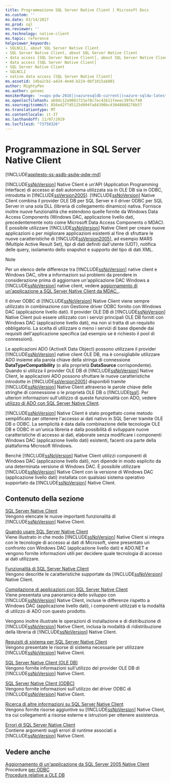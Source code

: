 ```yaml
---
title: Programmazione SQL Server Native Client | Microsoft Docs
ms.custom: ''
ms.date: 03/14/2017
ms.prod: sql
ms.reviewer: ''
ms.technology: native-client
ms.topic: reference
helpviewer_keywords:
- SQLNCLI, about SQL Server Native Client
- SQL Server Native Client, about SQL Server Native Client
- data access [SQL Server Native Client], about SQL Server Native Client
- data access [SQL Server Native Client]
- SQL Server Native Client
- SQLNCLI
- native data access [SQL Server Native Client]
ms.assetid: 14ba2cb1-a424-4e4d-b224-0bf1015ab801
author: MightyPen
ms.author: genemi
monikerRange: '>=aps-pdw-2016||=azuresqldb-current||=azure-sqldw-latest||>=sql-server-2016||=sqlallproducts-allversions||>=sql-server-linux-2017||=azuresqldb-mi-current'
ms.openlocfilehash: ab9dc12a9081721e78c7ec42611feeec39f6cf40
ms.sourcegitcommit: 856e42f7d5125d094fa84390bc43048808276b57
ms.translationtype: MT
ms.contentlocale: it-IT
ms.lasthandoff: 11/07/2019
ms.locfileid: "73758326"
---
```

# <a name="sql-server-native-client-programming"></a>Programmazione in SQL Server Native Client
[!INCLUDE[appliesto-ss-asdb-asdw-pdw-md](../../includes/appliesto-ss-asdb-asdw-pdw-md.md)]

  [!INCLUDE[ssNoVersion](../../includes/ssnoversion-md.md)] Native Client è un'API (Application Programming Interface) di accesso ai dati autonoma utilizzata sia in OLE DB sia in ODBC, introdotta in [!INCLUDE[ssVersion2005](../../includes/ssversion2005-md.md)]. [!INCLUDE[ssNoVersion](../../includes/ssnoversion-md.md)] Native Client combina il provider OLE DB per SQL Server e il driver ODBC per SQL Server in una sola DLL (libreria di collegamento dinamico) nativa. Fornisce inoltre nuove funzionalità che estendono quelle fornite da Windows Data Access Components (Windows DAC, applicazione livello dati, precedentemente noto come Microsoft Data Access Components o MDAC). È possibile utilizzare [!INCLUDE[ssNoVersion](../../includes/ssnoversion-md.md)] Native Client per creare nuove applicazioni o per migliorare applicazioni esistenti al fine di sfruttare le nuove caratteristiche di [!INCLUDE[ssVersion2005](../../includes/ssversion2005-md.md)], ad esempio MARS (Multiple Active Result Set), tipi di dati definiti dall'utente (UDT), notifica delle query, isolamento dello snapshot e supporto del tipo di dati XML.  
  
> [!NOTE]  
>  Per un elenco delle differenze tra [!INCLUDE[ssNoVersion](../../includes/ssnoversion-md.md)] native client e Windows DAC, oltre a informazioni sui problemi da prendere in considerazione prima di aggiornare un'applicazione DAC Windows a [!INCLUDE[ssNoVersion](../../includes/ssnoversion-md.md)] native client, vedere [aggiornamento di un'applicazione a SQL Server Native Client da MDAC. ](../../relational-databases/native-client/applications/updating-an-application-to-sql-server-native-client-from-mdac.md).  
  
 Il driver ODBC di [!INCLUDE[ssNoVersion](../../includes/ssnoversion-md.md)] Native Client viene sempre utilizzato in combinazione con Gestione driver ODBC fornito con Windows DAC (applicazione livello dati). Il provider OLE DB di [!INCLUDE[ssNoVersion](../../includes/ssnoversion-md.md)] Native Client può essere utilizzato con i servizi principali OLE DB forniti con Windows DAC (applicazione livello dati), ma non si tratta di un requisito obbligatorio. La scelta di utilizzare o meno i servizi di base dipende dai requisiti dell'applicazione specifica (ad esempio se è richiesto il pool di connessioni).  
  
 Le applicazioni ADO (ActiveX Data Object) possono utilizzare il provider [!INCLUDE[ssNoVersion](../../includes/ssnoversion-md.md)] native client OLE DB, ma è consigliabile utilizzare ADO insieme alla parola chiave della stringa di connessione **DataTypeCompatibility** (o alla proprietà **DataSource** corrispondente). Quando si utilizza il provider OLE DB di [!INCLUDE[ssNoVersion](../../includes/ssnoversion-md.md)] Native Client, le applicazioni ADO possono sfruttare le nuove caratteristiche introdotte in [!INCLUDE[ssVersion2005](../../includes/ssversion2005-md.md)] disponibili tramite [!INCLUDE[ssNoVersion](../../includes/ssnoversion-md.md)] Native Client attraverso le parole chiave delle stringhe di connessione o le proprietà OLE DB o [!INCLUDE[tsql](../../includes/tsql-md.md)]. Per ulteriori informazioni sull'utilizzo di queste funzionalità con ADO, vedere [utilizzo di ADO con SQL Server Native Client](../../relational-databases/native-client/applications/using-ado-with-sql-server-native-client.md).  
  
 [!INCLUDE[ssNoVersion](../../includes/ssnoversion-md.md)] Native Client è stato progettato come metodo semplificato per ottenere l'accesso ai dati nativo in SQL Server tramite OLE DB o ODBC. La semplicità è data dalla combinazione delle tecnologie OLE DB e ODBC in un'unica libreria e dalla possibilità di sviluppare nuove caratteristiche di accesso ai dati, elaborate senza modificare i componenti Windows DAC (applicazione livello dati) esistenti, facenti ora parte della piattaforma Microsoft Windows.  
  
 Benché [!INCLUDE[ssNoVersion](../../includes/ssnoversion-md.md)] Native Client utilizzi componenti di Windows DAC (applicazione livello dati), non dipende in modo esplicito da una determinata versione di Windows DAC. È possibile utilizzare [!INCLUDE[ssNoVersion](../../includes/ssnoversion-md.md)] Native Client con la versione di Windows DAC (applicazione livello dati) installata con qualsiasi sistema operativo supportato da [!INCLUDE[ssNoVersion](../../includes/ssnoversion-md.md)] Native Client.  
  
## <a name="in-this-section"></a>Contenuto della sezione  
 [SQL Server Native Client](../../relational-databases/native-client/sql-server-native-client.md)  
 Vengono elencate le nuove importanti funzionalità di [!INCLUDE[ssNoVersion](../../includes/ssnoversion-md.md)] Native Client.  
  
 [Quando usare SQL Server Native Client](../../relational-databases/native-client/when-to-use-sql-server-native-client.md)  
 Viene illustrato in che modo [!INCLUDE[ssNoVersion](../../includes/ssnoversion-md.md)] Native Client si integra con le tecnologie di accesso ai dati di Microsoft, viene presentato un confronto con Windows DAC (applicazione livello dati) e ADO.NET e vengono fornite informazioni utili per decidere quale tecnologia di accesso ai dati utilizzare.  
  
 [Funzionalità di SQL Server Native Client](../../relational-databases/native-client/features/sql-server-native-client-features.md)  
 Vengono descritte le caratteristiche supportate da [!INCLUDE[ssNoVersion](../../includes/ssnoversion-md.md)] Native Client.  
  
 [Compilazione di applicazioni con SQL Server Native Client](../../relational-databases/native-client/applications/building-applications-with-sql-server-native-client.md)  
 Viene presentata una panoramica dello sviluppo con [!INCLUDE[ssNoVersion](../../includes/ssnoversion-md.md)] Native Client, incluse le differenze rispetto a Windows DAC (applicazione livello dati), i componenti utilizzati e la modalità di utilizzo di ADO con questo prodotto.  
  
 Vengono inoltre illustrate le operazioni di installazione e di distribuzione di [!INCLUDE[ssNoVersion](../../includes/ssnoversion-md.md)] Native Client, inclusa la modalità di ridistribuzione della libreria di [!INCLUDE[ssNoVersion](../../includes/ssnoversion-md.md)] Native Client.  
  
 [Requisiti di sistema per SQL Server Native Client](../../relational-databases/native-client/system-requirements-for-sql-server-native-client.md)  
 Vengono presentate le risorse di sistema necessarie per utilizzare [!INCLUDE[ssNoVersion](../../includes/ssnoversion-md.md)] Native Client.  
  
 [SQL Server Native Client &#40;OLE DB&#41;](../../relational-databases/native-client/ole-db/sql-server-native-client-ole-db.md)  
 Vengono fornite informazioni sull'utilizzo del provider OLE DB di [!INCLUDE[ssNoVersion](../../includes/ssnoversion-md.md)] Native Client.  
  
 [SQL Server Native Client &#40;ODBC&#41;](../../relational-databases/native-client/odbc/sql-server-native-client-odbc.md)  
 Vengono fornite informazioni sull'utilizzo del driver ODBC di [!INCLUDE[ssNoVersion](../../includes/ssnoversion-md.md)] Native Client.  
  
 [Ricerca di altre informazioni su SQL Server Native Client](../../relational-databases/native-client/finding-more-sql-server-native-client-information.md)  
 Vengono fornite risorse aggiuntive su [!INCLUDE[ssNoVersion](../../includes/ssnoversion-md.md)] Native Client, tra cui collegamenti a risorse esterne e istruzioni per ottenere assistenza.  
  
 [Errori di SQL Server Native Client](https://msdn.microsoft.com/library/ebd0e9a8-5fe5-4b15-9a44-2f131a13c186)  
 Contiene argomenti sugli errori di runtime associati a [!INCLUDE[ssNoVersion](../../includes/ssnoversion-md.md)] Native Client.  
  
## <a name="see-also"></a>Vedere anche  
 [Aggiornamento di un'applicazione da SQL Server 2005 Native Client](../../relational-databases/native-client/applications/updating-an-application-from-sql-server-2005-native-client.md)   
 Procedure [per ODBC](../../relational-databases/native-client-odbc-how-to/odbc-how-to-topics.md)   
 [Procedure relative a OLE DB](../../relational-databases/native-client-ole-db-how-to/ole-db-how-to-topics.md)  
  
  
